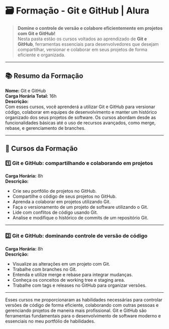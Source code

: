 # 🗃️ Formação - Git e GitHub | Alura  

> **Domine o controle de versão e colabore eficientemente em projetos com Git e GitHub!**  
Nesta pasta estão os cursos voltados ao aprendizado de **Git e GitHub**, ferramentas essenciais para desenvolvedores que desejam compartilhar, versionar e colaborar em seus projetos de forma eficiente e organizada.

---

## 📚 Resumo da Formação  
**Nome:** Git e GitHub  
**Carga Horária Total:** 16h  
**Descrição:**  
Com esses cursos, você aprenderá a utilizar Git e GitHub para versionar código, colaborar em equipes de desenvolvimento e manter um histórico organizado dos seus projetos de software. Os cursos abordam desde as funcionalidades básicas até o uso de recursos avançados, como merge, rebase, e gerenciamento de branches.

---

## 📜 Cursos da Formação  

### 1️⃣ Git e GitHub: compartilhando e colaborando em projetos  
**Carga Horária:** 8h  
**Descrição:**  
- Crie seu portfólio de projetos no GitHub.  
- Compartilhe o código de seus projetos no GitHub.  
- Aprenda a colaborar em projetos utilizando Git.  
- Faça o versionamento de um projeto de software utilizando o Git.  
- Lide com conflitos de código usando Git.  
- Analise e modifique o histórico de commits de um repositório Git.  

---

### 2️⃣ Git e GitHub: dominando controle de versão de código  
**Carga Horária:** 8h  
**Descrição:**  
- Visualize as alterações em um projeto com Git.  
- Trabalhe com branches no Git.  
- Entenda e utilize merge e rebase para integrar mudanças.  
- Conheça os conceitos de working tree e staging area.  
- Trabalhe com tags e releases no GitHub para organizar versões.  

---

Esses cursos me proporcionaram as habilidades necessárias para controlar versões de código de forma eficiente, colaborando com outras pessoas e gerenciando projetos de maneira mais profissional. Git e GitHub são ferramentas fundamentais para o desenvolvimento de software moderno e essenciais no meu portfólio de habilidades.
